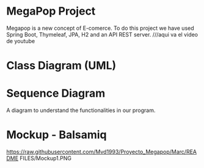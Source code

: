 # MegaPop Project
Megapop is a new concept of E-comerce. 
To do this project we have used Spring Boot, Thymeleaf, JPA, H2 and an API REST server.
///aqui va el video de youtube

# Class Diagram (UML)


# Sequence Diagram
A diagram  to understand the functionalities in our program.

# Mockup - Balsamiq
https://raw.githubusercontent.com/Mvd1993/Proyecto_Megapop/Marc/README FILES/Mockup1.PNG

